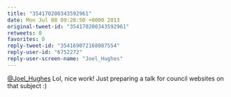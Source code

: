 ```yaml
---
title: "354170200343592961"
date: Mon Jul 08 09:28:50 +0000 2013
original-tweet-id: "354170200343592961"
retweets: 0
favorites: 0
reply-tweet-id: "354169072168087554"
reply-user-id: "6752272"
reply-user-screen-name: "Joel_Hughes"
---
```

<a href="https://twitter.com/Joel_Hughes">@Joel_Hughes</a> Lol, nice work! Just preparing a talk for council websites on that subject :)
